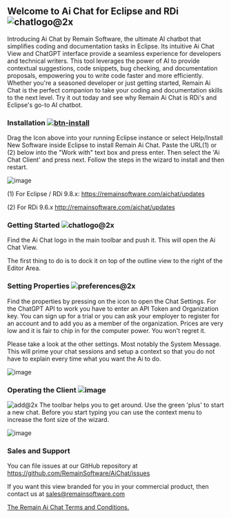 ## Welcome to Ai Chat for Eclipse and RDi ![chatlogo@2x](https://user-images.githubusercontent.com/180969/236005047-d1b21763-83b8-4df8-a3f7-3463cc2ab920.png)
 
Introducing Ai Chat by Remain Software, the ultimate AI chatbot that simplifies coding and documentation tasks in Eclipse. Its intuitive Ai Chat View and ChatGPT interface provide a seamless experience for developers and technical writers. This tool leverages the power of AI to provide contextual suggestions, code snippets, bug checking, and documentation proposals, empowering you to write code faster and more efficiently. Whether you're a seasoned developer or just getting started, Remain Ai Chat is the perfect companion to take your coding and documentation skills to the next level. Try it out today and see why Remain Ai Chat is RDi's and Eclipse's go-to AI chatbot.

### Installation [![btn-install](https://user-images.githubusercontent.com/180969/236006158-82ba5e38-4f7f-4148-84e2-7224648b02cf.svg)](https://marketplace.eclipse.org/marketplace-client-intro?mpc_install=5590748)

Drag the Icon above into your running Eclipse instance or select Help/Install New Software inside Eclipse to install Remain Ai Chat. Paste the URL(1) or (2) below into the "Work with" text box and press enter. Then select the 'Ai Chat Client' and press next. Follow the steps in the wizard to install and then restart.

![image](https://user-images.githubusercontent.com/180969/236003561-3306f42b-8fd3-4924-8237-91b0c6f24162.png)

(1) For Eclipse / RDi 9.8.x: https://remainsoftware.com/aichat/updates

(2) For RDi 9.6.x http://remainsoftware.com/aichat/updates

### Getting Started ![chatlogo@2x](https://user-images.githubusercontent.com/180969/236005422-07fff3c7-dd4b-4dd3-9a65-9541e41bead5.png)

Find the Ai Chat logo in the main toolbar and push it. This will open the Ai Chat View.

The first thing to do is to dock it on top of the outline view to the right of the Editor Area.

### Setting Properties ![preferences@2x](https://user-images.githubusercontent.com/180969/236005274-1507d5e6-11f8-4ed3-b20d-bac43242b7e3.png)

Find the properties by pressing on the icon to open the Chat Settings. For the ChatGPT API to work you have to enter an API Token and Organization key. You can sign up for a trial or you can ask your employer to register for an account and to add you as a member of the organization. Prices are very low and it is fair to chip in for the computer power. You won't regret it.

Please take a look at the other settings. Most notably the System Message. This will prime your chat sessions and setup a context so that you do not have to explain every time what you want the Ai to do.

![image](https://user-images.githubusercontent.com/180969/236003968-0c257532-44a9-4864-a38c-a9e49ac0c218.png)

### Operating the Client ![image](https://user-images.githubusercontent.com/180969/236004048-7da2d8c8-85c1-4324-91cf-fe77a830e490.png)

![add@2x](https://user-images.githubusercontent.com/180969/236005515-a324c6a0-b179-4dd6-b806-80c1a79ebd90.png)
The toolbar helps you to get around. Use the green 'plus' to start a new chat. Before you start typing you can use the context menu to increase the font size of the wizard.

![image](https://user-images.githubusercontent.com/180969/236004218-7cd7746e-2d2f-4c47-839e-9a9ddde6d8fb.png)

### Sales and Support
You can file issues at our GitHub repository at
https://github.com/RemainSoftware/AiChat/issues

If you want this view branded for you in your commercial product, then contact us at
sales@remainsoftware.com

[The Remain Ai Chat Terms and Conditions.](https://remainsoftware.com/remain_chat_terms_and_conditions)

